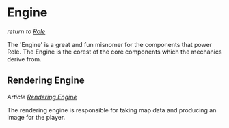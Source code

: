 # Engine
*return to [Role](../README.md)*

The 'Engine' is a great and fun misnomer for the components that power Role. The Engine is the corest of the core components which the mechanics derive from.

## Rendering Engine
*Article [Rendering Engine](rendering.md)*

The rendering engine is responsible for taking map data and producing an image for the player.

## 
